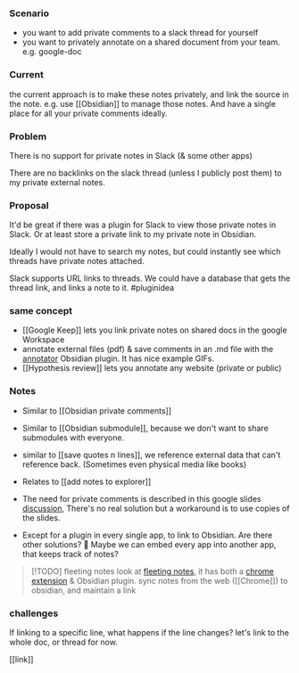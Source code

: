 
### Scenario
- you want to add private comments to a slack thread for yourself
- you want to privately annotate on a shared document from your team. e.g. google-doc

### Current
the current approach is to make these notes privately, and link the source in the note. e.g. use [[Obsidian]] to manage those notes.
And have a single place for all your private comments ideally.

### Problem
There is no support for private notes in Slack (& some other apps)

There are no backlinks on the slack thread (unless I publicly post them) to my private external notes.

### Proposal
It'd be great if there was a plugin for Slack to view those private notes in Slack.
Or at least store a private link to my private note in Obsidian.

Ideally I would not have to search my notes, but could instantly see which threads have private notes attached.

Slack supports URL links to threads. We could have a database that gets the thread link, and links a note to it.
#pluginidea

### same concept
- [[Google Keep]] lets you link private notes on shared docs in the google Workspace
- annotate external files (pdf) & save comments in an .md file with the [annotator](https://github.com/elias-sundqvist/obsidian-annotator) Obsidian plugin. It has nice example GIFs.
- [[Hypothesis review]] lets you annotate any website (private or public)

### Notes
- Similar to [[Obsidian private comments]]
- Similar to [[Obsidian submodule]], because we don't want to share submodules with everyone.
- similar to [[save quotes n lines]], we reference external data that can't reference back. (Sometimes even physical media like books)
- Relates to [[add notes to explorer]]
- The need for private comments is described in this google slides [discussion](https://support.google.com/edu/classroom/thread/13728889), There's no real solution but a workaround is to use copies of the slides.

- Except for a plugin in every single app, to link to Obsidian. Are there other solutions? 🤔
  Maybe we can embed every app into another app, that keeps track of notes?

> [!TODO] fleeting notes
> look at [fleeting notes](https://www.fleetingnotes.app/), it has both a [chrome extension](https://chrome.google.com/webstore/detail/fleeting-notes/gcplhmogdjioeaenmehmapbdonklmdnc) & Obsidian plugin.
> sync notes from the web ([[Chrome]]) to obsidian, and maintain a link

### challenges
If linking to a specific line, what happens if the line changes?
let's link to the whole doc, or thread for now.

[[link]]